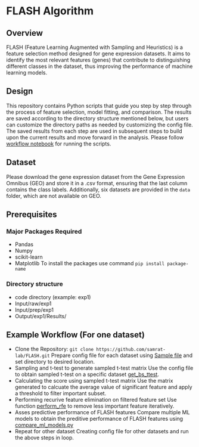 # FLASH Algorithm

## Overview
FLASH (Feature Learning Augmented with Sampling and Heuristics) is a feature selection method designed for gene expression datasets. It aims to identify the most relevant features (genes) that contribute to distinguishing different classes in the dataset, thus improving the performance of machine learning models.

## Design
This repository contains Python scripts that guide you step by step through the process of feature selection, model fitting, and comparison. The results are saved according to the directory structure mentioned below, but users can customize the directory paths as needed by customizing the config file. The saved results from each step are used in subsequent steps to build upon the current results and move forward in the analysis. Please follow  [workflow notebook](workflow.ipynb) for running the scripts.

## Dataset
Please download the gene expression dataset from the Gene Expression Omnibus (GEO) and store it in a .csv format, ensuring that the last column contains the class labels. Additionally, six datasets are provided in the `data` folder, which are not available on GEO.

## Prerequisites
### Major Packages Required
* Pandas
* Numpy
* scikit-learn
* Matplotlib
  To install the packages use command ``` pip install package-name ```
### Directory structure
* code directory (example: exp1)
* Input/raw/exp1
* Input/prep/exp1
* Output/exp1/Results/


## Example Workflow (For one dataset)
* Clone the Repository:
  ```git clone https://github.com/samrat-lab/FLASH.git```
  Prepare config file for each dataset using [Sample file](config_ALL2.json) and set directory to desired location.
* Sampling and t-test to generate sampled t-test matrix
  Use the config file to obtain sampled t-test on a specific dataset [get_bs_ttest](get_bs_ttest.py).
* Calculating the score using sampled t-test matrix
  Use the matrix generated to calcuate the average value of significant feature and apply a threshold to filter important subset.
* Performing recurive feature elimination on filtered feature set
  Use function [perform_rfe](perform_rfe.py) to remove less important feature iteratively.
* Asses predictive performance of FLASH features
  Compare multiple ML models to obtain the preditive performance of FLASH features using [compare_ml_models.py](compare_ml_models)
* Repeat for other dataset
  Creating config file for other datasets and run the above steps in loop.

